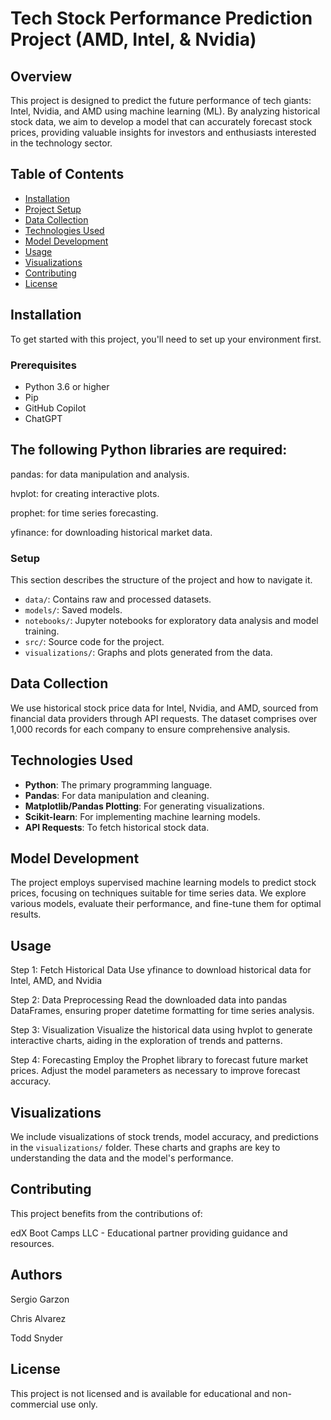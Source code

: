 # Tech Stock Performance Prediction Project (AMD, Intel, & Nvidia)

## Overview

This project is designed to predict the future performance of tech giants: Intel, Nvidia, and AMD using machine learning (ML). By analyzing historical stock data, we aim to develop a model that can accurately forecast stock prices, providing valuable insights for investors and enthusiasts interested in the technology sector.

## Table of Contents

- [Installation](#installation)
- [Project Setup](#project-setup)
- [Data Collection](#data-collection)
- [Technologies Used](#technologies-used)
- [Model Development](#model-development)
- [Usage](#usage)
- [Visualizations](#visualizations)
- [Contributing](#contributing)
- [License](#license)

## Installation

To get started with this project, you'll need to set up your environment first.

### Prerequisites

- Python 3.6 or higher
- Pip
- GitHub Copilot
- ChatGPT

## The following Python libraries are required:

pandas: for data manipulation and analysis.

hvplot: for creating interactive plots.

prophet: for time series forecasting.

yfinance: for downloading historical market data.

### Setup

This section describes the structure of the project and how to navigate it.

- `data/`: Contains raw and processed datasets.
- `models/`: Saved models.
- `notebooks/`: Jupyter notebooks for exploratory data analysis and model training.
- `src/`: Source code for the project.
- `visualizations/`: Graphs and plots generated from the data.

## Data Collection

We use historical stock price data for Intel, Nvidia, and AMD, sourced from financial data providers through API requests. The dataset comprises over 1,000 records for each company to ensure comprehensive analysis.

## Technologies Used

- **Python**: The primary programming language.
- **Pandas**: For data manipulation and cleaning.
- **Matplotlib/Pandas Plotting**: For generating visualizations.
- **Scikit-learn**: For implementing machine learning models.
- **API Requests**: To fetch historical stock data.

## Model Development

The project employs supervised machine learning models to predict stock prices, focusing on techniques suitable for time series data. We explore various models, evaluate their performance, and fine-tune them for optimal results.

## Usage

Step 1: Fetch Historical Data
Use yfinance to download historical data for Intel, AMD, and Nvidia

Step 2: Data Preprocessing
Read the downloaded data into pandas DataFrames, ensuring proper datetime formatting for time series analysis.

Step 3: Visualization
Visualize the historical data using hvplot to generate interactive charts, aiding in the exploration of trends and patterns.

Step 4: Forecasting
Employ the Prophet library to forecast future market prices. Adjust the model parameters as necessary to improve forecast accuracy.

## Visualizations

We include visualizations of stock trends, model accuracy, and predictions in the `visualizations/` folder. These charts and graphs are key to understanding the data and the model's performance.

## Contributing

This project benefits from the contributions of:

edX Boot Camps LLC - Educational partner providing guidance and resources.

## Authors

Sergio Garzon

Chris Alvarez

Todd Snyder

## License

This project is not licensed and is available for educational and non-commercial use only.



